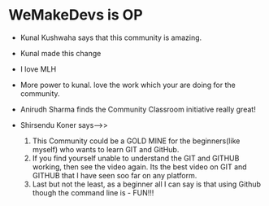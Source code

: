 # WeMakeDevs is OP

- Kunal Kushwaha says that this community is amazing.
- Kunal made this change
- I love MLH
- More power to kunal. love the work which your are doing for the community.
- Anirudh Sharma finds the Community Classroom initiative really great!

- Shirsendu Koner says-->>
    1. This Community could be a GOLD MINE for the beginners(like myself) who wants to learn GIT and GitHub.
    2. If you find yourself unable to understand the GIT and GITHUB working, then see the video again.
       Its the best video on GIT and GITHUB that I have seen soo far on any platform.
    3. Last but not the least, as a beginner all I can say is that using Github though the command line is - FUN!!!
